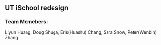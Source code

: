 ## UT iSchool redesign

### Team Memebers:
Liyun Huang, Doug Shuga, Eris(Huashu) Chang, Sara Snow, Peter(Wenbin) Zhang
